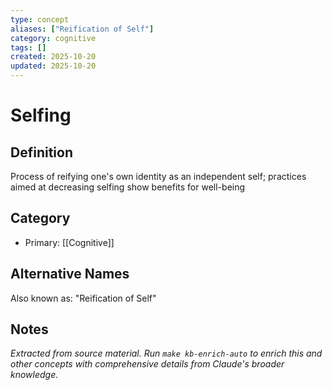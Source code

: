 ```yaml
---
type: concept
aliases: ["Reification of Self"]
category: cognitive
tags: []
created: 2025-10-20
updated: 2025-10-20
---
```


# Selfing

## Definition

Process of reifying one's own identity as an independent self; practices aimed at decreasing selfing show benefits for well-being

## Category

- Primary: [[Cognitive]]

## Alternative Names

Also known as: "Reification of Self"

## Notes

*Extracted from source material. Run `make kb-enrich-auto` to enrich this and other concepts with comprehensive details from Claude's broader knowledge.*
